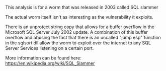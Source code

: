 This analysis is for a worm that was released in 2003 called SQL slammer


The actual worm itself isn't as interesting as the vulnerability it exploits. 

There is an unprotect string copy that allows for a buffer overflow in the Microsoft SQL Server July 2002 update. A combination of this buffer overflow and abusing the fact that there is an uncalled "jump esp" function in the sqlsort dll allow the worm to exploit over the internet to any SQL Server Services listening on a certain port. 


More information can be found here: https://en.wikipedia.org/wiki/SQL_Slammer
